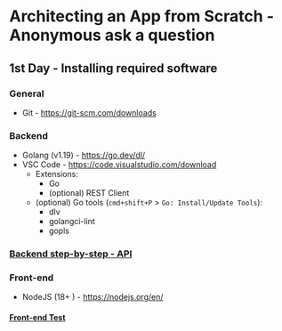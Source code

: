 # Architecting an App from Scratch - Anonymous ask a question

## 1st Day - Installing required software

### General
- Git - https://git-scm.com/downloads

### Backend

- Golang (v1.19) - https://go.dev/dl/
- VSC Code - https://code.visualstudio.com/download
  - Extensions:
    - Go
    - (optional) REST Client
  - (optional) Go tools (`cmd+shift+P` > `Go: Install/Update Tools`): 
    - dlv
    - golangci-lint
    - gopls

### [Backend step-by-step - API](backend/README.md#backend-test)

### Front-end
- NodeJS (18+ ) - https://nodejs.org/en/

#### [Front-end Test](#)
